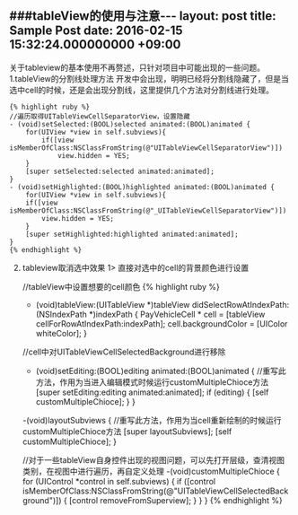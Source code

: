 ###tableView的使用与注意---
layout: post
title: Sample Post
date: 2016-02-15 15:32:24.000000000 +09:00
---

关于tableview的基本使用不再赘述，只针对项目中可能出现的一些问题。
1.tableView的分割线处理方法
    开发中会出现，明明已经将分割线隐藏了，但是当选中cell的时候，还是会出现分割线，这里提供几个方法对分割线进行处理。

    {% highlight ruby %}
    //遍历取得UITableViewCellSeparatorView，设置隐藏
    - (void)setSelected:(BOOL)selected animated:(BOOL)animated {
        for(UIView *view in self.subviews){
            if([view isMemberOfClass:NSClassFromString(@"UITableViewCellSeparatorView")])
                view.hidden = YES;
        }
        [super setSelected:selected animated:animated];
    }
    - (void)setHighlighted:(BOOL)highlighted animated:(BOOL)animated {
        for(UIView *view in self.subviews){
        if([view isMemberOfClass:NSClassFromString(@"_UITableViewCellSeparatorView")])
            view.hidden = YES;
        }
        [super setHighlighted:highlighted animated:animated];
    }
    {% endhighlight %}

2. tableview取消选中效果
    1> 直接对选中的cell的背景颜色进行设置

    //tableView中设置想要的cell颜色
    {% highlight ruby %}
    -  (void)tableView:(UITableView *)tableView didSelectRowAtIndexPath:(NSIndexPath *)indexPath {
        PayVehicleCell * cell = [tableView cellForRowAtIndexPath:indexPath];
        cell.backgroundColor = [UIColor whiteColor];
    }

    //cell中对UITableViewCellSelectedBackground进行移除

    - (void)setEditing:(BOOL)editing animated:(BOOL)animated {
        //重写此方法，作用为当进入编辑模式时候运行customMultipleChioce方法
        [super setEditing:editing animated:animated];
        if (editing) {
            [self customMultipleChioce];
        }
    }

    -(void)layoutSubviews {
        //重写此方法，作用为当cell重新绘制的时候运行customMultipleChioce方法
        [super layoutSubviews];
        [self customMultipleChioce];
    }

    //对于一些tableView自身控件出现的视图问题，可以先打开层级，查清视图类别，在视图中进行遍历，再自定义处理
    -(void)customMultipleChioce {
    for (UIControl *control in self.subviews) {
            if ([control isMemberOfClass:NSClassFromString(@"UITableViewCellSelectedBackground")]) {
                [control removeFromSuperview];
            }
        }
    }
    {% endhighlight %}